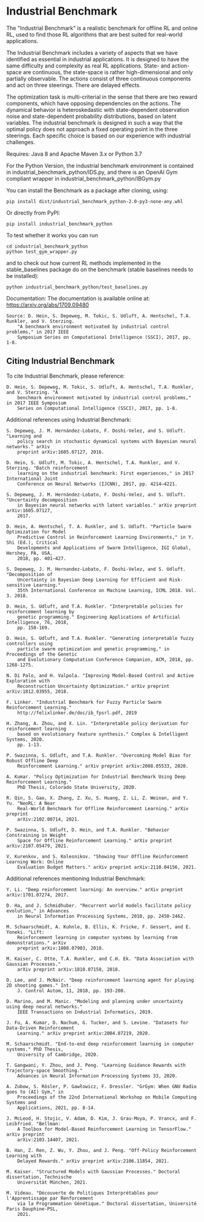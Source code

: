 ﻿# Industrial Benchmark 
 
The "Industrial Benchmark" is a realistic benchmark for offline RL and online RL, used to find those RL algorithms that are best suited for real-world applications.

The Industrial Benchmark includes a variety of aspects that we have identified as essential in industrial applications. It is designed to have the same difficulty and complexity as real RL applications. State- and action-space are continuous, the state-space is rather high-dimensional and only partially observable. The actions consist of three continuous components and act on three steerings. There are delayed effects.

The optimization task is multi-criterial in the sense that there are two reward components, which have opposing dependencies on the actions. The dynamical behavior is heteroskedastic with state-dependent observation noise and state-dependent probability distributions, based on latent variables. The industrial benchmark is designed in such a way that the optimal policy does not approach a fixed operating point in the three steerings.
Each specific choice is based on our experience with industrial challenges.


Requires: Java 8 and Apache Maven 3.x or Python 3.7

For the Python Version, the industrial benchmark environment is contained in industrial_benchmark_python/IDS.py, and there is an OpenAI Gym compliant wrapper in industrial_benchmark_python/IBGym.py

You can install the Benchmark as a package after cloning, using:

	pip install dist/industrial_benchmark_python-2.0-py3-none-any.whl

Or directly from PyPI:

	pip install industrial_benchmark_python

To test whether it works you can run

    cd industrial_benchmark_python
    python test_gym_wrapper.py

and to check out how current RL methods implemented in the stable_baselines package do on the benchmark (stable baselines needs to be installed):

	python industrial_benchmark_python/test_baselines.py

Documentation: The documentation is available online at: https://arxiv.org/abs/1709.09480

	Source: D. Hein, S. Depeweg, M. Tokic, S. Udluft, A. Hentschel, T.A. Runkler, and V. Sterzing. 
		"A benchmark environment motivated by industrial control problems," in 2017 IEEE 
		Symposium Series on Computational Intelligence (SSCI), 2017, pp. 1-8. 

## Citing Industrial Benchmark

To cite Industrial Benchmark, please reference:

	D. Hein, S. Depeweg, M. Tokic, S. Udluft, A. Hentschel, T.A. Runkler, and V. Sterzing. "A 
		benchmark environment motivated by industrial control problems," in 2017 IEEE Symposium 
		Series on Computational Intelligence (SSCI), 2017, pp. 1-8. 

Additional references using Industrial Benchmark:
	
	S. Depeweg, J. M. Hernández-Lobato, F. Doshi-Velez, and S. Udluft. "Learning and
		policy search in stochastic dynamical systems with Bayesian neural networks." arXiv
		preprint arXiv:1605.07127, 2016.

	D. Hein, S. Udluft, M. Tokic, A. Hentschel, T.A. Runkler, and V. Sterzing. "Batch reinforcement 
		learning on the industrial benchmark: First experiences," in 2017 International Joint 
		Conference on Neural Networks (IJCNN), 2017, pp. 4214–4221.

	S. Depeweg, J. M. Hernández-Lobato, F. Doshi-Velez, and S. Udluft. "Uncertainty decomposition 
		in Bayesian neural networks with latent variables." arXiv preprint arXiv:1605.07127, 
		2017.
		
	D. Hein, A. Hentschel, T. A. Runkler, and S. Udluft. "Particle Swarm Optimization for Model 
		Predictive Control in Reinforcement Learning Environments," in Y. Shi (Ed.), Critical 
		Developments and Applications of Swarm Intelligence, IGI Global, Hershey, PA, USA, 
		2018, pp. 401–427.
		
	S. Depeweg, J. M. Hernandez-Lobato, F. Doshi-Velez, and S. Udluft. "Decomposition of 
		Uncertainty in Bayesian Deep Learning for Efficient and Risk-sensitive Learning." 
		35th International Conference on Machine Learning, ICML 2018. Vol. 3. 2018.
	
	D. Hein, S. Udluft, and T.A. Runkler. "Interpretable policies for reinforcement learning by 
		genetic programming." Engineering Applications of Artificial Intelligence, 76, 2018, 
		pp. 158-169.
	
	D. Hein, S. Udluft, and T.A. Runkler. "Generating interpretable fuzzy controllers using 
		particle swarm optimization and genetic programming," in Proceedings of the Genetic 
		and Evolutionary Computation Conference Companion, ACM, 2018, pp. 1268-1275.
	
	N. Di Palo, and H. Valpola. "Improving Model-Based Control and Active Exploration with 
		Reconstruction Uncertainty Optimization." arXiv preprint arXiv:1812.03955, 2018.
	
	F. Linker. "Industrial Benchmark for Fuzzy Particle Swarm Reinforcement Learning." 
		http://felixlinker.de/doc/ib_fpsrl.pdf, 2019
	
	H. Zhang, A. Zhou, and X. Lin. "Interpretable policy derivation for reinforcement learning 
		based on evolutionary feature synthesis." Complex & Intelligent Systems, 2020. 
		pp. 1-13.
	
	P. Swazinna, S. Udluft, and T.A. Runkler. "Overcoming Model Bias for Robust Offline Deep 
		Reinforcement Learning." arXiv preprint arXiv:2008.05533, 2020.
	
	A. Kumar. "Policy Optimization for Industrial Benchmark Using Deep Reinforcement Learning."
		PhD Thesis, Colorado State University, 2020.
	
	R. Qin, S. Gao, X. Zhang, Z. Xu, S. Huang, Z. Li, Z. Weinan, and Y. Yu. "NeoRL: A Near 
		Real-World Benchmark for Offline Reinforcement Learning." arXiv preprint 
		arXiv:2102.00714, 2021.
	
	P. Swazinna, S. Udluft, D. Hein, and T.A. Runkler. "Behavior Constraining in Weight 
		Space for Offline Reinforcement Learning." arXiv preprint arXiv:2107.05479, 2021.
		
	V. Kurenkov, and S. Kolesnikov. "Showing Your Offline Reinforcement Learning Work: Online 
		Evaluation Budget Matters." arXiv preprint arXiv:2110.04156, 2021.

Additional references mentioning Industrial Benchmark:

	Y. Li. "Deep reinforcement learning: An overview." arXiv preprint arXiv:1701.07274, 2017.
	
	D. Ha, and J. Schmidhuber. "Recurrent world models facilitate policy evolution," in Advances 
		in Neural Information Processing Systems, 2018, pp. 2450-2462.
	
	M. Schaarschmidt, A. Kuhnle, B. Ellis, K. Fricke, F. Gessert, and E. Yoneki. "Lift: 
		Reinforcement learning in computer systems by learning from demonstrations." arXiv 
		preprint arXiv:1808.07903, 2018.
	
	M. Kaiser, C. Otte, T.A. Runkler, and C.H. Ek. "Data Association with Gaussian Processes." 
		arXiv preprint arXiv:1810.07158, 2018.
	
	D. Lee, and J. McNair. "Deep reinforcement learning agent for playing 2D shooting games." Int. 
		J. Control Autom, 11, 2018, pp. 193-200.
	
	D. Marino, and M. Manic. "Modeling and planning under uncertainty using deep neural networks." 
		IEEE Transactions on Industrial Informatics, 2019.
	
	J. Fu, A. Kumar, O. Nachum, G. Tucker, and S. Levine. "Datasets for Data-Driven Reinforcement 
		Learning." arXiv preprint arXiv:2004.07219, 2020.
	
	M. Schaarschmidt. "End-to-end deep reinforcement learning in computer systems." PhD Thesis, 
		University of Cambridge, 2020.
	
	T. Gangwani, Y. Zhou, and J. Peng. "Learning Guidance Rewards with Trajectory-space Smoothing." 
		Advances in Neural Information Processing Systems 33, 2020.
	
	A. Zubow, S. Rösler, P. Gawłowicz, F. Dressler. "GrGym: When GNU Radio goes to (AI) Gym," in 
		Proceedings of the 22nd International Workshop on Mobile Computing Systems and 
		Applications, 2021, pp. 8-14.
		
	J. McLeod, H. Stojic, V. Adam, D. Kim, J. Grau-Moya, P. Vrancx, and F. Leibfried. "Bellman: 
		A Toolbox for Model-Based Reinforcement Learning in TensorFlow." arXiv preprint 
		arXiv:2103.14407, 2021.

	B. Han, Z. Ren, Z. Wu, Y. Zhou, and J. Peng. "Off-Policy Reinforcement Learning with 
		Delayed Rewards." arXiv preprint arXiv:2106.11854, 2021.
		
	M. Kaiser. "Structured Models with Gaussian Processes." Doctoral dissertation, Technische 
		Universität München, 2021.
		
	M. Videau. "Découverte de Politiques Interprétables pour l'Apprentissage par Renforcement 
		via la Programmation Génétique." Doctoral dissertation, Université Paris Dauphine-PSL,
		2021.
